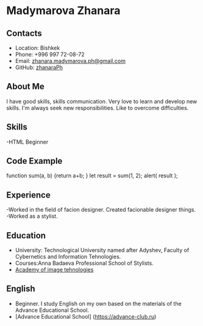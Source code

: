 # Madymarova Zhanara

## Contacts

- Location: Bishkek
- Phone: +996 997 72-08-72
- Email: zhanara.madymarova.ph@gmail.com
- GitHub: [zhanaraPh](https://github.com/zhanaraPh)

## About Me

I have good skills, skills communication. Very love to learn and develop new skills.
I'm always seek new responsibilities. Like to overcome difficulties.

## Skills

-HTML Beginner

## Code Example

function sum(a, b) {return a+b;
}
let result = sum(1, 2);
alert( result );

## Experience

-Worked in the field of facion designer. Created facionable designer things.
-Worked as a stylist.

## Education

- University: Technological University named after Adyshev, Faculty of Cybernetics and Information Tehnologies.
- Courses:Anna Badaeva Professional School of Stylists.
- [Academy of image tehnologies](https://academy.timeforimage.ru)

## English

- Beginner. I study English on my own based on the materials of the Advance Educational School.
- [Advance Educational School] (https://advance-club.ru)
